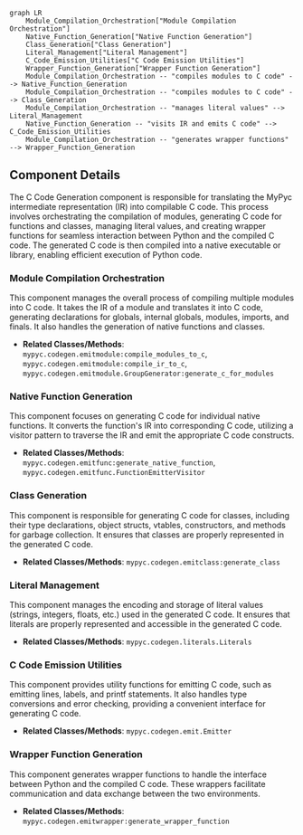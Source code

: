 ```mermaid
graph LR
    Module_Compilation_Orchestration["Module Compilation Orchestration"]
    Native_Function_Generation["Native Function Generation"]
    Class_Generation["Class Generation"]
    Literal_Management["Literal Management"]
    C_Code_Emission_Utilities["C Code Emission Utilities"]
    Wrapper_Function_Generation["Wrapper Function Generation"]
    Module_Compilation_Orchestration -- "compiles modules to C code" --> Native_Function_Generation
    Module_Compilation_Orchestration -- "compiles modules to C code" --> Class_Generation
    Module_Compilation_Orchestration -- "manages literal values" --> Literal_Management
    Native_Function_Generation -- "visits IR and emits C code" --> C_Code_Emission_Utilities
    Module_Compilation_Orchestration -- "generates wrapper functions" --> Wrapper_Function_Generation
```

## Component Details

The C Code Generation component is responsible for translating the MyPyc intermediate representation (IR) into compilable C code. This process involves orchestrating the compilation of modules, generating C code for functions and classes, managing literal values, and creating wrapper functions for seamless interaction between Python and the compiled C code. The generated C code is then compiled into a native executable or library, enabling efficient execution of Python code.

### Module Compilation Orchestration
This component manages the overall process of compiling multiple modules into C code. It takes the IR of a module and translates it into C code, generating declarations for globals, internal globals, modules, imports, and finals. It also handles the generation of native functions and classes.
- **Related Classes/Methods**: `mypyc.codegen.emitmodule:compile_modules_to_c`, `mypyc.codegen.emitmodule:compile_ir_to_c`, `mypyc.codegen.emitmodule.GroupGenerator:generate_c_for_modules`

### Native Function Generation
This component focuses on generating C code for individual native functions. It converts the function's IR into corresponding C code, utilizing a visitor pattern to traverse the IR and emit the appropriate C code constructs.
- **Related Classes/Methods**: `mypyc.codegen.emitfunc:generate_native_function`, `mypyc.codegen.emitfunc.FunctionEmitterVisitor`

### Class Generation
This component is responsible for generating C code for classes, including their type declarations, object structs, vtables, constructors, and methods for garbage collection. It ensures that classes are properly represented in the generated C code.
- **Related Classes/Methods**: `mypyc.codegen.emitclass:generate_class`

### Literal Management
This component manages the encoding and storage of literal values (strings, integers, floats, etc.) used in the generated C code. It ensures that literals are properly represented and accessible in the generated C code.
- **Related Classes/Methods**: `mypyc.codegen.literals.Literals`

### C Code Emission Utilities
This component provides utility functions for emitting C code, such as emitting lines, labels, and printf statements. It also handles type conversions and error checking, providing a convenient interface for generating C code.
- **Related Classes/Methods**: `mypyc.codegen.emit.Emitter`

### Wrapper Function Generation
This component generates wrapper functions to handle the interface between Python and the compiled C code. These wrappers facilitate communication and data exchange between the two environments.
- **Related Classes/Methods**: `mypyc.codegen.emitwrapper:generate_wrapper_function`
